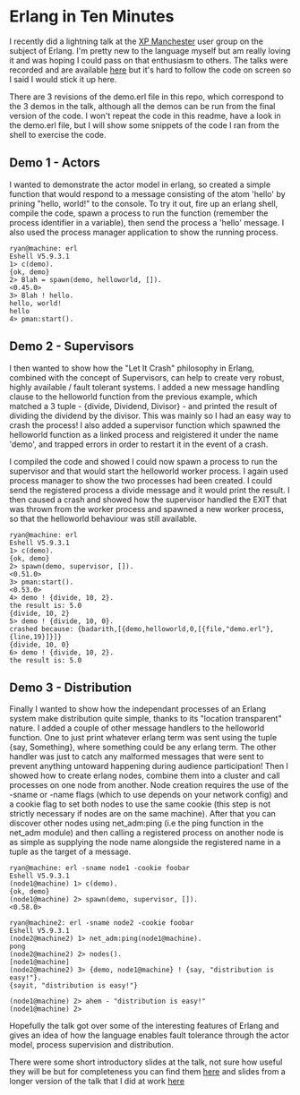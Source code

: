 # Erlang in Ten Minutes

I recently did a lightning talk at the [XP Manchester](http://xpmanchester.wordpress.com/) user group on the subject of Erlang. I'm pretty new to the language myself but am really loving it and was hoping I could pass on that enthusiasm to others. The talks were recorded and are available [here](http://xpmanchester.wordpress.com/2014/07/11/lightning-talk-videos/) but it's hard to follow the code on screen so I said I would stick it up here.

There are 3 revisions of the demo.erl file in this repo, which correspond to the 3 demos in the talk, although all the demos can be run from the final version of the code. I won't repeat the code in this readme, have a look in the demo.erl file, but I will show some snippets of the code I ran from the shell to exercise the code.

## Demo 1 - Actors

I wanted to demonstrate the actor model in erlang, so created a simple function that would respond to a message consisting of the atom 'hello' by prining "hello, world!" to the console. To try it out, fire up an erlang shell, compile the code, spawn a process to run the function (remember the process identifier in a variable), then send the process a 'hello' message. I also used the process manager application to show the running process.

```
ryan@machine: erl
Eshell V5.9.3.1
1> c(demo).
{ok, demo}
2> Blah = spawn(demo, helloworld, []).
<0.45.0>
3> Blah ! hello.
hello, world!
hello
4> pman:start().
```

## Demo 2 - Supervisors

I then wanted to show how the "Let It Crash" philosophy in Erlang, combined with the concept of Supervisors, can help to create very robust, highly available / fault tolerant systems. I added a new message handling clause to the helloworld function from the previous example, which matched a 3 tuple - {divide, Dividend, Divisor} - and printed the result of dividing the dividend by the divisor. This was mainly so I had an easy way to crash the process! I also added a supervisor function which spawned the helloworld function as a linked process and reigistered it under the name 'demo', and trapped errors in order to restart it in the event of a crash.

I compiled the code and showed I could now spawn a process to run the supervisor and that would start the helloworld worker process. I again used process manager to show the two processes had been created. I could send the registered process a divide message and it would print the result. I then caused a crash and showed how the supervisor handled the EXIT that was thrown from the worker process and spawned a new worker process, so that the helloworld behaviour was still available.

```
ryan@machine: erl
Eshell V5.9.3.1
1> c(demo).
{ok, demo}
2> spawn(demo, supervisor, []).
<0.51.0>
3> pman:start().
<0.53.0>
4> demo ! {divide, 10, 2}.
the result is: 5.0
{divide, 10, 2}
5> demo ! {divide, 10, 0}.
crashed because: {badarith,[{demo,helloworld,0,[{file,"demo.erl"},{line,19}]}]}
{divide, 10, 0}
6> demo ! {divide, 10, 2}.
the result is: 5.0
```

## Demo 3 - Distribution

Finally I wanted to show how the independant processes of an Erlang system make distribution quite simple, thanks to its "location transparent" nature. I added a couple of other message handlers to the helloworld function. One to just print whatever erlang term was sent using the tuple {say, Something}, where something could be any erlang term. The other handler was just to catch any malformed messages that were sent to prevent anything untoward happening during audience participation! Then I showed how to create erlang nodes, combine them into a cluster and call processes on one node from another. Node creation requires the use of the -sname or -name flags (which to use depends on your network config) and a cookie flag to set both nodes to use the same cookie (this step is not strictly necessary if nodes are on the same machine). After that you can discover other nodes using net_adm:ping (i.e the ping function in the net_adm module) and then calling a registered process on another node is as simple as supplying the node name alongside the registered name in a tuple as the target of a message.

```
ryan@machine: erl -sname node1 -cookie foobar
Eshell V5.9.3.1
(node1@machine) 1> c(demo).
{ok, demo}
(node1@machine) 2> spawn(demo, supervisor, []).
<0.58.0>
```

```
ryan@machine2: erl -sname node2 -cookie foobar
Eshell V5.9.3.1
(node2@machine2) 1> net_adm:ping(node1@machine).
pong
(node2@machine2) 2> nodes().
[node1@machine]
(node2@machine2) 3> {demo, node1@machine} ! {say, "distribution is easy!"}.
{sayit, "distribution is easy!"}
```

```
(node1@machine) 2> ahem - "distribution is easy!"
(node1@machine) 2>
```

Hopefully the talk got over some of the interesting features of Erlang and gives an idea of how the language enables fault tolerance through the actor model, process supervision and distribution.

There were some short introductory slides at the talk, not sure how useful they will be but for completeness you can find them [here](http://slides.com/ryangough/erlang/) and slides from a longer version of the talk that I did at work [here](http://slides.com/ryangough/systems-that-run-forever)
